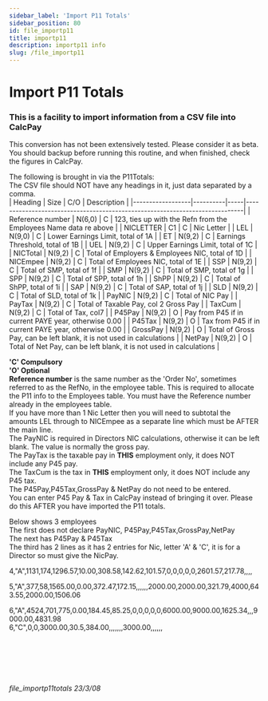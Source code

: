 ```yaml
---
sidebar_label: 'Import P11 Totals'
sidebar_position: 80
id: file_importp11
title: importp11
description: importp11 info
slug: /file_importp11
---
```


# Import P11 Totals

### This is a facility to import information from a CSV file into CalcPay
This conversion has not been extensively tested. Please consider it as beta.  
You should backup before running this routine, and when finished, check the figures in CalcPay.

The following is brought in via the P11Totals:  
The CSV file should NOT have any headings in it, just data separated by a comma.  
| Heading          | Size     | C/O | Description                                                                 |
|------------------|----------|-----|-----------------------------------------------------------------------------|
| Reference number | N(6,0)   | C   | 123, ties up with the Refn from the Employees Name data re above            |
| NICLETTER        | C1       | C   | Nic Letter                                                                  |
| LEL              | N(9,0)   | C   | Lower Earnings Limit, total of 1A                                           |
| ET               | N(9,2)   | C   | Earnings Threshold, total of 1B                                             |
| UEL              | N(9,2)   | C   | Upper Earnings Limit, total of 1C                                           |
| NICTotal         | N(9,2)   | C   | Total of Employers & Employees NIC, total of 1D                             |
| NICEmpee         | N(9,2)   | C   | Total of Employees NIC, total of 1E                                         |
| SSP              | N(9,2)   | C   | Total of SMP, total of 1f                                                   |
| SMP              | N(9,2)   | C   | Total of SMP, total of 1g                                                   |
| SPP              | N(9,2)   | C   | Total of SPP, total of 1h                                                   |
| ShPP             | N(9,2)   | C   | Total of ShPP, total of 1i                                                  |
| SAP              | N(9,2)   | C   | Total of SAP, total of 1j                                                   |
| SLD              | N(9,2)   | C   | Total of SLD, total of 1k                                                   |
| PayNIC           | N(9,2)   | C   | Total of NIC Pay                                                            |
| PayTax           | N(9,2)   | C   | Total of Taxable Pay, col 2 Gross Pay                                       |
| TaxCum           | N(9,2)   | C   | Total of Tax, col7                                                          |
| P45Pay           | N(9,2)   | O   | Pay from P45 if in current PAYE year, otherwise 0.00                        |
| P45Tax           | N(9,2)   | O   | Tax from P45 if in current PAYE year, otherwise 0.00                        |
| GrossPay         | N(9,2)   | O   | Total of Gross Pay, can be left blank, it is not used in calculations       |
| NetPay           | N(9,2)   | O   | Total of Net Pay, can be left blank, it is not used in calculations         |

**'C' Compulsory**  
**'O' Optional**  
**Reference number** is the same number as the 'Order No', sometimes referred to as the RefNo, in the employee table. This is required to allocate the P11 info to the Employees table. You must have the Reference number already in the employees table.  
If you have more than 1 Nic Letter then you will need to subtotal the amounts LEL through to NICEmpee as a separate line which must be AFTER the main line.   
The PayNIC is required in Directors NIC calculations, otherwise it can be left blank. The value is normally the gross pay.  
The PayTax is the taxable pay in **THIS** employment only, it does NOT include any P45 pay.  
The TaxCum is the tax in **THIS** employment only, it does NOT include any P45 tax.  
The P45Pay,P45Tax,GrossPay & NetPay do not need to be entered.  
You can enter P45 Pay & Tax in CalcPay instead of bringing it over. Please do this AFTER you have imported the P11 totals.

Below shows 3 employees  
The first does not declare PayNIC, P45Pay,P45Tax,GrossPay,NetPay  
The next has P45Pay & P45Tax  
The third has 2 lines as it has 2 entries for Nic, letter 'A' & 'C', it is for a Director so must give the NicPay.  

4,"A",1131,174,1296.57,10.00,308.58,142.62,101.57,0,0,0,0,0,2601.57,217.78,,,,


5,"A",377,58,1565.00,0.00,372.47,172.15,,,,,,2000.00,2000.00,321.79,4000,643.55,2000.00,1506.06


6,"A",4524,701,775,0.00,184.45,85.25,0,0,0,0,0,6000.00,9000.00,1625.34,,,9000.00,4831.98  
6,"C",0,0,3000.00,30.5,384.00,,,,,,,3000.00,,,,,,  
<br/>
<br/>
<br/>
<br/>
<br/>
###### file_importp11totals 23/3/08